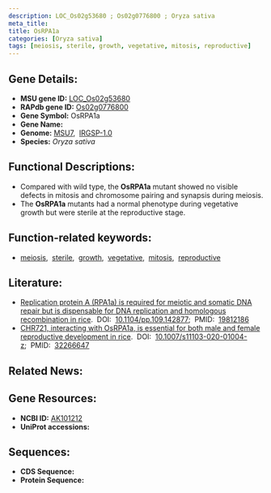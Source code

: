 ```yaml
---
description: LOC_Os02g53680 ; Os02g0776800 ; Oryza sativa
meta_title:
title: OsRPA1a
categories: [Oryza sativa]
tags: [meiosis, sterile, growth, vegetative, mitosis, reproductive]
---
```


## Gene Details:
- **MSU gene ID:** [LOC_Os02g53680](http://rice.uga.edu/cgi-bin/ORF_infopage.cgi?orf=LOC_Os02g53680)  
- **RAPdb gene ID:** [Os02g0776800](https://rapdb.dna.affrc.go.jp/locus/?name=Os02g0776800)  
- **Gene Symbol:** OsRPA1a
- **Gene Name:**
- **Genome:**  [MSU7](http://rice.uga.edu/),&nbsp;&nbsp;[IRGSP-1.0](https://rapdb.dna.affrc.go.jp/download/irgsp1.html)
- **Species:** *Oryza sativa*

## Functional Descriptions:
   - Compared with wild type, the **OsRPA1a** mutant showed no visible defects in mitosis and chromosome pairing and synapsis during meiosis.
   - The **OsRPA1a** mutants had a normal phenotype during vegetative growth but were sterile at the reproductive stage.

## Function-related keywords:
   - [meiosis](/tags/meiosis/),&nbsp;&nbsp;[sterile](/tags/sterile/),&nbsp;&nbsp;[growth](/tags/growth/),&nbsp;&nbsp;[vegetative](/tags/vegetative/),&nbsp;&nbsp;[mitosis](/tags/mitosis/),&nbsp;&nbsp;[reproductive](/tags/reproductive/)

## Literature:
   - [Replication protein A (RPA1a) is required for meiotic and somatic DNA repair but is dispensable for DNA replication and homologous recombination in rice](https://www.doi.org/10.1104/pp.109.142877).&nbsp;&nbsp;DOI:&nbsp;&nbsp;[10.1104/pp.109.142877](https://www.doi.org/10.1104/pp.109.142877);&nbsp;&nbsp;PMID:&nbsp;&nbsp;[19812186](https://pubmed.ncbi.nlm.nih.gov/19812186/)
   - [CHR721, interacting with OsRPA1a, is essential for both male and female reproductive development in rice](https://www.doi.org/10.1007/s11103-020-01004-z).&nbsp;&nbsp;DOI:&nbsp;&nbsp;[10.1007/s11103-020-01004-z](https://www.doi.org/10.1007/s11103-020-01004-z);&nbsp;&nbsp;PMID:&nbsp;&nbsp;[32266647](https://pubmed.ncbi.nlm.nih.gov/32266647/)

## Related News:

## Gene Resources:
- **NCBI ID:**  [AK101212](http://www.ncbi.nlm.nih.gov/nuccore/AK101212)
- **UniProt accessions:** [](https://www.uniprot.org/uniprotkb//entry)

## Sequences:
- **CDS Sequence:**
- **Protein Sequence:**
